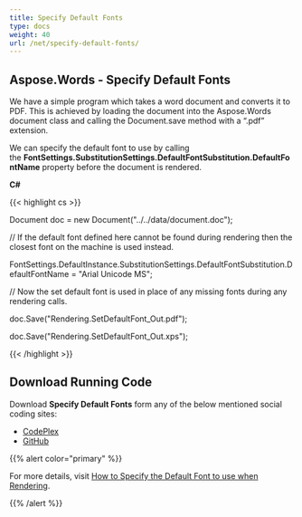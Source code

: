 ```yaml
---
title: Specify Default Fonts
type: docs
weight: 40
url: /net/specify-default-fonts/
---
```


## **Aspose.Words - Specify Default Fonts**
We have a simple program which takes a word document and converts it to PDF. This is achieved by loading the document into the Aspose.Words document class and calling the Document.save method with a “.pdf” extension.

We can specify the default font to use by calling the **FontSettings.SubstitutionSettings.DefaultFontSubstitution.DefaultFontName** property before the document is rendered.

**C#**

{{< highlight cs >}}

 Document doc = new Document("../../data/document.doc");

// If the default font defined here cannot be found during rendering then the closest font on the machine is used instead.

FontSettings.DefaultInstance.SubstitutionSettings.DefaultFontSubstitution.DefaultFontName = "Arial Unicode MS";

// Now the set default font is used in place of any missing fonts during any rendering calls.

doc.Save("Rendering.SetDefaultFont_Out.pdf");

doc.Save("Rendering.SetDefaultFont_Out.xps");

{{< /highlight >}}
## **Download Running Code**
Download **Specify Default Fonts** form any of the below mentioned social coding sites:

- [CodePlex](https://asposenpoi.codeplex.com/downloads/get/1475289)
- [GitHub](https://github.com/aspose-words/Aspose.Words-for-.NET/releases/download/Aspose.Words_Features_Missing_in_NPOI_v_1.0/Specify.Default.Fonts.Aspose.Words.zip)

{{% alert color="primary" %}} 

For more details, visit [How to Specify the Default Font to use when Rendering](http://www.aspose.com/docs/display/wordsnet/How+to+Specify+the+Default+Font+to+use+when+Rendering).

{{% /alert %}}

